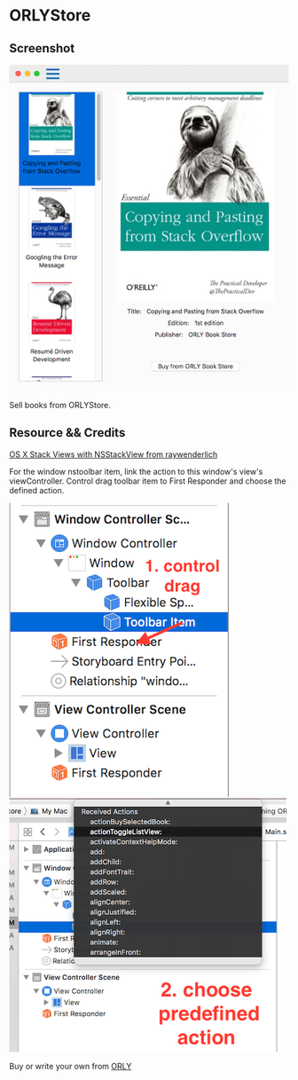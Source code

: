 # ORLYStore

## Screenshot

![](ORLYStore.png)

Sell books from ORLYStore.

## Resource && Credits

[OS X Stack Views with NSStackView from raywenderlich](https://www.raywenderlich.com/122295/os-x-stack-views-nsstackview)

For the window nstoolbar item, link the action to this window's view's viewController. Control drag toolbar item to First Responder and choose the defined action.

![](link1.png)
![](link2.png) 


Buy or write your own from [ORLY](https://www.reddit.com/r/orlybooks/)